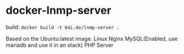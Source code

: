 # docker-lnmp-server
build: ``docker build -t 64i.de/lnmp-server .``

Based on the Ubuntu:latest image.
Linux Nginx MySQL(Enabled, use mariadb and use it in an stack) PHP Server
